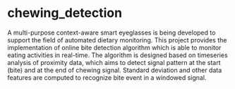 # chewing_detection
A multi-purpose context-aware smart eyeglasses is being developed to support the field of automated dietary monitoring. This project provides the implementation of online bite detection algorithm which is able to monitor eating activities in real-time. The algorithm is designed based on timeseries analysis of proximity data, which aims to detect signal pattern at the start (bite) and at the end of chewing signal. Standard deviation and other data features are computed to recognize bite event in a windowed signal.
